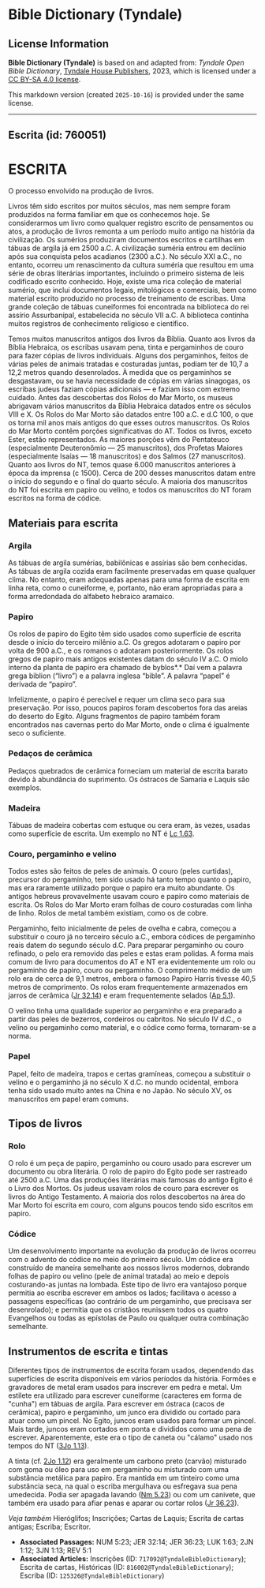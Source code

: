# Bible Dictionary (Tyndale)

## License Information

**Bible Dictionary (Tyndale)** is based on and adapted from: _Tyndale Open Bible Dictionary_, [Tyndale House Publishers](https://tyndaleopenresources.com/), 2023, which is licensed under a [CC BY-SA 4.0 license](https://creativecommons.org/licenses/by-sa/4.0/legalcode.en).

This markdown version (created `2025-10-16`) is provided under the same license.



--------------------------------

## Escrita (id: 760051)

ESCRITA
=======

O processo envolvido na produção de livros.

Livros têm sido escritos por muitos séculos, mas nem sempre foram produzidos na forma familiar em que os conhecemos hoje. Se considerarmos um livro como qualquer registro escrito de pensamentos ou atos, a produção de livros remonta a um período muito antigo na história da civilização. Os sumérios produziram documentos escritos e cartilhas em tábuas de argila já em 2500 a.C. A civilização suméria entrou em declínio após sua conquista pelos acadianos (2300 a.C.). No século XXI a.C., no entanto, ocorreu um renascimento da cultura suméria que resultou em uma série de obras literárias importantes, incluindo o primeiro sistema de leis codificado escrito conhecido. Hoje, existe uma rica coleção de material sumério, que inclui documentos legais, mitológicos e comerciais, bem como material escrito produzido no processo de treinamento de escribas. Uma grande coleção de tábuas cuneiformes foi encontrada na biblioteca do rei assírio Assurbanípal, estabelecida no século VII a.C. A biblioteca continha muitos registros de conhecimento religioso e científico.

Temos muitos manuscritos antigos dos livros da Bíblia. Quanto aos livros da Bíblia Hebraica, os escribas usavam pena, tinta e pergaminhos de couro para fazer cópias de livros individuais. Alguns dos pergaminhos, feitos de várias peles de animais tratadas e costuradas juntas, podiam ter de 10,7 a 12,2 metros quando desenrolados. À medida que os pergaminhos se desgastavam, ou se havia necessidade de cópias em várias sinagogas, os escribas judeus faziam cópias adicionais — e faziam isso com extremo cuidado. Antes das descobertas dos Rolos do Mar Morto, os museus abrigavam vários manuscritos da Bíblia Hebraica datados entre os séculos VIII e X. Os Rolos do Mar Morto são datados entre 100 a.C. e d.C 100, o que os torna mil anos mais antigos do que esses outros manuscritos. Os Rolos do Mar Morto contêm porções significativas do AT. Todos os livros, exceto Ester, estão representados. As maiores porções vêm do Pentateuco (especialmente Deuteronômio — 25 manuscritos), dos Profetas Maiores (especialmente Isaías — 18 manuscritos) e dos Salmos (27 manuscritos). Quanto aos livros do NT, temos quase 6\.000 manuscritos anteriores à época da imprensa (c 1500\). Cerca de 200 desses manuscritos datam entre o início do segundo e o final do quarto século. A maioria dos manuscritos do NT foi escrita em papiro ou velino, e todos os manuscritos do NT foram escritos na forma de códice.

Materiais para escrita
----------------------

### Argila

As tábuas de argila sumérias, babilônicas e assírias são bem conhecidas. As tábuas de argila cozida eram facilmente preservadas em quase qualquer clima. No entanto, eram adequadas apenas para uma forma de escrita em linha reta, como o cuneiforme, e, portanto, não eram apropriadas para a forma arredondada do alfabeto hebraico aramaico.

### Papiro

Os rolos de papiro do Egito têm sido usados como superfície de escrita desde o início do terceiro milênio a.C. Os gregos adotaram o papiro por volta de 900 a.C., e os romanos o adotaram posteriormente. Os rolos gregos de papiro mais antigos existentes datam do século IV a.C. O miolo interno da planta de papiro era chamado de byblos*.* Daí vem a palavra grega biblion (“livro”) e a palavra inglesa “bible”. A palavra “papel” é derivada de “papiro”.

Infelizmente, o papiro é perecível e requer um clima seco para sua preservação. Por isso, poucos papiros foram descobertos fora das areias do deserto do Egito. Alguns fragmentos de papiro também foram encontrados nas cavernas perto do Mar Morto, onde o clima é igualmente seco o suficiente.

### Pedaços de cerâmica

Pedaços quebrados de cerâmica forneciam um material de escrita barato devido à abundância do suprimento. Os óstracos de Samaria e Laquis são exemplos.

### Madeira

Tábuas de madeira cobertas com estuque ou cera eram, às vezes, usadas como superfície de escrita. Um exemplo no NT é [Lc 1\.63](https://ref.ly/Luke1:63).

### Couro, pergaminho e velino

Todos estes são feitos de peles de animais. O couro (peles curtidas), precursor do pergaminho, tem sido usado há tanto tempo quanto o papiro, mas era raramente utilizado porque o papiro era muito abundante. Os antigos hebreus provavelmente usavam couro e papiro como materiais de escrita. Os Rolos do Mar Morto eram folhas de couro costuradas com linha de linho. Rolos de metal também existiam, como os de cobre.

Pergaminho, feito inicialmente de peles de ovelha e cabra, começou a substituir o couro já no terceiro século a.C., embora códices de pergaminho reais datem do segundo século d.C. Para preparar pergaminho ou couro refinado, o pelo era removido das peles e estas eram polidas. A forma mais comum de livro para documentos do AT e NT era evidentemente um rolo ou pergaminho de papiro, couro ou pergaminho. O comprimento médio de um rolo era de cerca de 9,1 metros, embora o famoso Papiro Harris tivesse 40,5 metros de comprimento. Os rolos eram frequentemente armazenados em jarros de cerâmica ([Jr 32\.14](https://ref.ly/Jer32:14)) e eram frequentemente selados ([Ap 5\.1](https://ref.ly/Rev5:1)).

O velino tinha uma qualidade superior ao pergaminho e era preparado a partir das peles de bezerros, cordeiros ou cabritos. No século IV d.C., o velino ou pergaminho como material, e o códice como forma, tornaram\-se a norma.

### Papel

Papel, feito de madeira, trapos e certas gramíneas, começou a substituir o velino e o pergaminho já no século X d.C. no mundo ocidental, embora tenha sido usado muito antes na China e no Japão. No século XV, os manuscritos em papel eram comuns.

Tipos de livros
---------------

### Rolo

O rolo é um peça de papiro, pergaminho ou couro usado para escrever um documento ou obra literária. O rolo de papiro do Egito pode ser rastreado até 2500 a.C. Uma das produções literárias mais famosas do antigo Egito é o Livro dos Mortos. Os judeus usavam rolos de couro para escrever os livros do Antigo Testamento. A maioria dos rolos descobertos na área do Mar Morto foi escrita em couro, com alguns poucos tendo sido escritos em papiro.

### Códice

Um desenvolvimento importante na evolução da produção de livros ocorreu com o advento do códice no meio do primeiro século. Um códice era construído de maneira semelhante aos nossos livros modernos, dobrando folhas de papiro ou velino (pele de animal tratada) ao meio e depois costurando\-as juntas na lombada. Este tipo de livro era vantajoso porque permitia ao escriba escrever em ambos os lados; facilitava o acesso a passagens específicas (ao contrário de um pergaminho, que precisava ser desenrolado); e permitia que os cristãos reunissem todos os quatro Evangelhos ou todas as epístolas de Paulo ou qualquer outra combinação semelhante.

Instrumentos de escrita e tintas
--------------------------------

Diferentes tipos de instrumentos de escrita foram usados, dependendo das superfícies de escrita disponíveis em vários períodos da história. Formões e gravadores de metal eram usados para inscrever em pedra e metal. Um estilete era utilizado para escrever cuneiforme (caracteres em forma de "cunha") em tábuas de argila. Para escrever em óstraca (cacos de cerâmica), papiro e pergaminho, um junco era dividido ou cortado para atuar como um pincel. No Egito, juncos eram usados para formar um pincel. Mais tarde, juncos eram cortados em ponta e divididos como uma pena de escrever. Aparentemente, este era o tipo de caneta ou "cálamo" usado nos tempos do NT ([3Jo 1\.13](https://ref.ly/3John1:13)).

A tinta (cf. [2Jo 1\.12](https://ref.ly/2John1:12)) era geralmente um carbono preto (carvão) misturado com goma ou óleo para uso em pergaminho ou misturado com uma substância metálica para papiro. Era mantida em um tinteiro como uma substância seca, na qual o escriba mergulhava ou esfregava sua pena umedecida. Podia ser apagada lavando ([Nm 5\.23](https://ref.ly/Num5:23)) ou com um canivete, que também era usado para afiar penas e aparar ou cortar rolos ([Jr 36\.23](https://ref.ly/Jer36:23)).

*Veja também* Hieróglifos; Inscrições; Cartas de Laquis; Escrita de cartas antigas; Escriba; Escritor.

* **Associated Passages:** NUM 5:23; JER 32:14; JER 36:23; LUK 1:63; 2JN 1:12; 3JN 1:13; REV 5:1
* **Associated Articles:** Inscrições (ID: `717092@TyndaleBibleDictionary`); Escrita de cartas, Históricas (ID: `816002@TyndaleBibleDictionary`); Escriba (ID: `125326@TyndaleBibleDictionary`)

